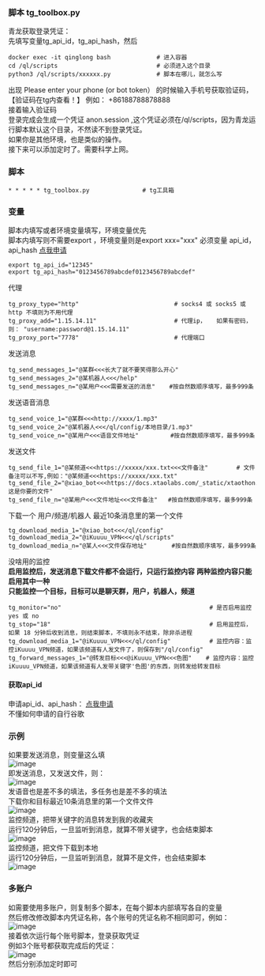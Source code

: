 ### **脚本 tg_toolbox.py** 
青龙获取登录凭证：         
先填写变量tg_api_id，tg_api_hash，然后         
```
docker exec -it qinglong bash             # 进入容器    
cd /ql/scripts                            # 必须进入这个目录    
python3 /ql/scripts/xxxxxx.py             # 脚本在哪儿，就怎么写    
```
出现 Please enter your phone (or bot token） 的时候输入手机号获取验证码，【验证码在tg内查看！】 例如： +86188788878888         
接着输入验证码     
登录完成会生成一个凭证 anon.session ,这个凭证必须在/ql/scripts，因为青龙运行脚本默认这个目录，不然读不到登录凭证。      
如果你是其他环境，也是类似的操作。    
接下来可以添加定时了。需要科学上网。
### 脚本
```
* * * * * tg_toolbox.py               # tg工具箱                    
```
### 变量
脚本内填写或者环境变量填写，环境变量优先  
脚本内填写则不需要export ，环境变量则是export xxx="xxx"
必须变量 api_id，api_hash [点我申请](https://my.telegram.org/auth?to=apps)                                      
```
export tg_api_id="12345"    
export tg_api_hash="0123456789abcdef0123456789abcdef"  
```
代理
```
tg_proxy_type="http"                           # socks4 或 socks5 或 http 不填则为不用代理
tg_proxy_add="1.15.14.11"                      # 代理ip，   如果有密码，则： "username:password@1.15.14.11"
tg_proxy_port="7778"                           # 代理端口
```
发送消息        
```
tg_send_messages_1="@某群<<<长大了就不要笑得那么开心"
tg_send_messages_2="@某机器人<<</help"
tg_send_messages_n="@某用户<<<需要发送的消息"    #按自然数顺序填写，最多999条
```  
发送语音消息        
```
tg_send_voice_1="@某群<<<http://xxxx/1.mp3"
tg_send_voice_2="@某机器人<<</ql/config/本地目录/1.mp3"
tg_send_voice_n="@某用户<<<语音文件地址"         #按自然数顺序填写，最多999条
```
发送文件
```
tg_send_file_1="@某频道<<<https://xxxxx/xxx.txt<<<文件备注"        # 文件备注可以不写,例如："@某频道<<<https://xxxxx/xxx.txt"
tg_send_file_2="@xiao_bot<<<https://docs.xtaolabs.com/_static/xtaothon.png<<<这是你要的文件"
tg_send_file_n="@某用户<<<文件地址<<<文件备注"   #按自然数顺序填写，最多999条 
```
下载一个 用户/频道/机器人 最近10条消息里的第一个文件        
```
tg_download_media_1="@xiao_bot<<</ql/config"
tg_download_media_2="@iKuuuu_VPN<<</ql/scripts"
tg_download_media_n="@某人<<<文件保存地址"       #按自然数顺序填写，最多999条 
```
没啥用的监控    
**启用监控后，发送消息下载文件都不会运行，只运行监控内容**
**两种监控内容只能启用其中一种**        
**只能监控一个目标，目标可以是聊天群，用户，机器人，频道**          
```
tg_monitor="no"                                          # 是否启用监控 yes 或 no
tg_stop="18"                                             # 启用监控后，如果 18 分钟后收到消息，则结束脚本，不填则永不结束，除非杀进程        
tg_download_media_1="@iKuuuu_VPN<<</ql/config"           # 监控内容：监控iKuuuu_VPN频道，如果该频道有人发文件了，则保存到"/ql/config" 
tg_forward_messages_1="@转发目标<<<@iKuuuu_VPN<<<色图"    # 监控内容：监控iKuuuu_VPN频道，如果该频道有人发带关键字'色图'的东西，则转发给转发目标
```
#### 获取api_id
申请api_id、api_hash： [点我申请](https://my.telegram.org/auth?to=apps)                          
不懂如何申请的自行谷歌        
### 示例        
如果要发送消息，则变量这么填          
![image](https://user-images.githubusercontent.com/79479594/138203099-4dfff1aa-c5a5-4dc4-9b53-ee70224d6a6e.png)                 
即发送消息，又发送文件，则：              
![image](https://user-images.githubusercontent.com/79479594/138203505-56fe2d59-953b-4ee8-8b56-bd8d9ec08d59.png)              
发语音也是差不多的填法，多任务也是差不多的填法           
下载你和目标最近10条消息里的第一个文件文件               
![image](https://user-images.githubusercontent.com/79479594/138204153-f27782c9-eb8d-41cf-8301-961777b5a7de.png)           
监控频道，把带关键字的消息转发到我的收藏夹                   
运行120分钟后，一旦监听到消息，就算不带关键字，也会结束脚本         
![image](https://user-images.githubusercontent.com/79479594/138204470-a999a59d-c0b3-461e-8f7e-9b11d745447f.png)              
监控频道，把文件下载到本地           
运行120分钟后，一旦监听到消息，就算不是文件，也会结束脚本          
![image](https://user-images.githubusercontent.com/79479594/138204828-53dd5b9c-b7c1-46c5-86fa-76a99997ab5e.png)           

### 多账户
如需要使用多账户，则复制多个脚本，在每个脚本内部填写各自的变量                   
然后修改修改脚本内凭证名称，各个账号的凭证名称不相同即可，例如：                    
![image](https://user-images.githubusercontent.com/79479594/138139994-9ecb633e-4236-4190-98e8-4561cc9f7abb.png)               
接着依次运行每个账号脚本，登录获取凭证             
例如3个账号都获取完成后的凭证：        
![image](https://user-images.githubusercontent.com/79479594/138140771-ed4be9b5-8e22-4b4e-add5-6f9e42e076d3.png)         
然后分别添加定时即可        

